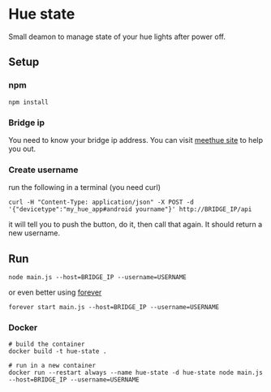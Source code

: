 # Hue state
Small deamon to manage state of your hue lights after power off.

## Setup

### npm
```
npm install
```

### Bridge ip
You need to know your bridge ip address. You can visit [meethue site](http://www.meethue.com/api/nupnp) to help you out.

### Create username
run the following in a terminal (you need curl)
```
curl -H "Content-Type: application/json" -X POST -d '{"devicetype":"my_hue_app#android yourname"}' http://BRIDGE_IP/api
```
it will tell you to push the button, do it, then call that again. It should return a new username.

## Run
```
node main.js --host=BRIDGE_IP --username=USERNAME
```
or even better using [forever](https://github.com/foreverjs/forever)
```
forever start main.js --host=BRIDGE_IP --username=USERNAME
```

### Docker
```
# build the container
docker build -t hue-state .

# run in a new container
docker run --restart always --name hue-state -d hue-state node main.js --host=BRIDGE_IP --username=USERNAME
```
